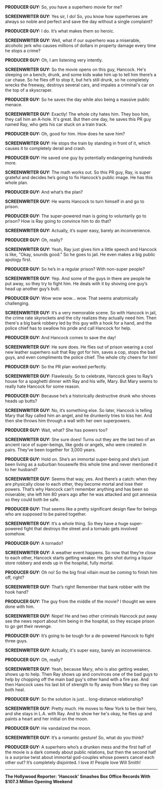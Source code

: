 **PRODUCER GUY:** So, you have a superhero movie for me?

**SCREENWRITER GUY:** Yes sir, I do! So, you know how superheroes are always so noble and perfect and save the day without a single complaint?

**PRODUCER GUY:** I do. It’s what makes them so heroic.

**SCREENWRITER GUY:** Well, what if our superhero was a miserable, alcoholic jerk who causes millions of dollars in property damage every time he stops a crime?

**PRODUCER GUY:** Oh, I am listening very intently.

**SCREENWRITER GUY:** So the movie opens on this guy, Hancock. He's sleeping on a bench, drunk, and some kids wake him up to tell him there’s a car chase. So he flies off to stop it, but he’s still drunk, so he completely wrecks the freeway, destroys several cars, and impales a criminal's car on the top of a skyscraper.

**PRODUCER GUY:** So he saves the day while also being a massive public menace.

**SCREENWRITER GUY:** Exactly! The whole city hates him. They boo him, they call him an A-hole. It's great. But then one day, he saves this PR guy named Ray, who gets his car stuck on a train track.

**PRODUCER GUY:** Oh, good for him. How does he save him?

**SCREENWRITER GUY:** He stops the train by standing in front of it, which causes it to completely derail and crash.

**PRODUCER GUY:** He saved one guy by potentially endangering hundreds more.

**SCREENWRITER GUY:** The math works out. So this PR guy, Ray, is super grateful and decides he’s going to fix Hancock’s public image. He has this whole plan.

**PRODUCER GUY:** And what’s the plan?

**SCREENWRITER GUY:** He wants Hancock to turn himself in and go to prison.

**PRODUCER GUY:** The super-powered man is going to voluntarily go to prison? How is Ray going to convince him to do that?

**SCREENWRITER GUY:** Actually, it’s super easy, barely an inconvenience.

**PRODUCER GUY:** Oh, really?

**SCREENWRITER GUY:** Yeah, Ray just gives him a little speech and Hancock is like, "Okay, sounds good." So he goes to jail. He even makes a big public apology first.

**PRODUCER GUY:** So he’s in a regular prison? With non-super people?

**SCREENWRITER GUY:** Yep. And some of the guys in there are people he put away, so they try to fight him. He deals with it by shoving one guy’s head up another guy’s butt.

**PRODUCER GUY:** Wow wow wow… wow. That seems anatomically challenging.

**SCREENWRITER GUY:** It’s a very memorable scene. So with Hancock in jail, the crime rate skyrockets and the city realizes they actually need him. Then there's a big bank robbery led by this guy with a hook for a hand, and the police chief has to swallow his pride and call Hancock for help.

**PRODUCER GUY:** And Hancock comes to save the day!

**SCREENWRITER GUY:** He sure does. He flies out of prison wearing a cool new leather superhero suit that Ray got for him, saves a cop, stops the bad guys, and even compliments the police chief. The whole city cheers for him!

**PRODUCER GUY:** So the PR plan worked perfectly.

**SCREENWRITER GUY:** Flawlessly. So to celebrate, Hancock goes to Ray’s house for a spaghetti dinner with Ray and his wife, Mary. But Mary seems to really hate Hancock for some reason.

**PRODUCER GUY:** Because he’s a historically destructive drunk who shoves heads up butts?

**SCREENWRITER GUY:** No, it’s something else. So later, Hancock is telling Mary that Ray called him an angel, and he drunkenly tries to kiss her. And then she throws him through a wall with her own superpowers.

**PRODUCER GUY:** Wait, what? She has powers too?

**SCREENWRITER GUY:** She sure does! Turns out they are the last two of an ancient race of super-beings, like gods or angels, who were created in pairs. They’ve been together for 3,000 years.

**PRODUCER GUY:** Hold on. She’s an immortal super-being and she’s just been living as a suburban housewife this whole time and never mentioned it to her husband?

**SCREENWRITER GUY:** Seems that way, yes. And there’s a catch: when they are physically close to each other, they become mortal and lose their powers. That’s why Hancock can’t remember anything and has been so miserable; she left him 80 years ago after he was attacked and got amnesia so they could both be safe.

**PRODUCER GUY:** That seems like a pretty significant design flaw for beings who are supposed to be paired together.

**SCREENWRITER GUY:** It’s a whole thing. So they have a huge super-powered fight that destroys the street and a tornado gets involved somehow.

**PRODUCER GUY:** A tornado?

**SCREENWRITER GUY:** A weather event happens. So now that they’re close to each other, Hancock starts getting weaker. He gets shot during a liquor store robbery and ends up in the hospital, fully mortal.

**PRODUCER GUY:** Oh no! So the big final villain must be coming to finish him off, right?

**SCREENWRITER GUY:** That’s right! Remember that bank robber with the hook hand?

**PRODUCER GUY:** The guy from the middle of the movie? I thought we were done with him.

**SCREENWRITER GUY:** Nope! He and two other criminals Hancock put away see the news report about him being in the hospital, so they escape prison to go get their revenge.

**PRODUCER GUY:** It’s going to be tough for a de-powered Hancock to fight three guys.

**SCREENWRITER GUY:** Actually, it's super easy, barely an inconvenience.

**PRODUCER GUY:** Oh, really?

**SCREENWRITER GUY:** Yeah, because Mary, who is also getting weaker, shows up to help. Then Ray shows up and convinces one of the bad guys to help by chopping off the main bad guy's other hand with a fire axe. And then Hancock uses his last bit of strength to fly away from Mary so they can both heal.

**PRODUCER GUY:** So the solution is just… long-distance relationship?

**SCREENWRITER GUY:** Pretty much. He moves to New York to be their hero, and she stays in L.A. with Ray. And to show her he's okay, he flies up and paints a heart and her initial on the moon.

**PRODUCER GUY:** He vandalized the moon.

**SCREENWRITER GUY:** It’s a romantic gesture! So, what do you think?

**PRODUCER GUY:** A superhero who’s a drunken mess and the first half of the movie is a dark comedy about public relations, but then the second half is a surprise twist about immortal god-couples whose powers cancel each other out? It’s completely disjointed. I love it! People love Will Smith!

***

**The Hollywood Reporter: 'Hancock' Smashes Box Office Records With $107.3 Million Opening Weekend**